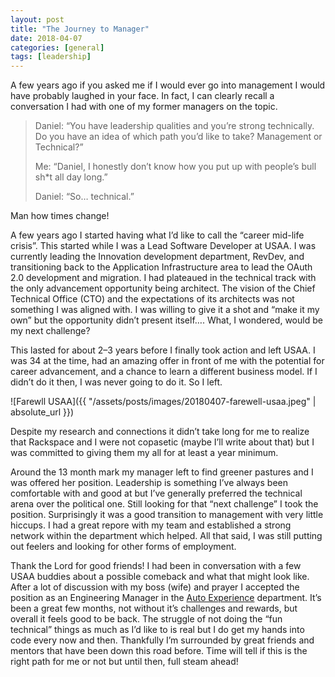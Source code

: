 ```yaml
---
layout: post
title: "The Journey to Manager"
date: 2018-04-07
categories: [general]
tags: [leadership]
---
```


A few years ago if you asked me if I would ever go into management I would have probably laughed in your face. In fact, I can clearly recall a conversation I had with one of my former managers on the topic.

> Daniel: “You have leadership qualities and you’re strong technically. Do you have an idea of which path you’d like to take? Management or Technical?”
> 
> Me: “Daniel, I honestly don’t know how you put up with people’s bull sh*t all day long.”
> 
> Daniel: “So… technical.”

Man how times change!

A few years ago I started having what I’d like to call the “career mid-life crisis”. This started while I was a Lead Software Developer at USAA. I was currently leading the Innovation development department, RevDev, and transitioning back to the Application Infrastructure area to lead the OAuth 2.0 development and migration. I had plateaued in the technical track with the only advancement opportunity being architect. The vision of the Chief Technical Office (CTO) and the expectations of its architects was not something I was aligned with. I was willing to give it a shot and “make it my own” but the opportunity didn’t present itself…. What, I wondered, would be my next challenge?

This lasted for about 2–3 years before I finally took action and left USAA. I was 34 at the time, had an amazing offer in front of me with the potential for career advancement, and a chance to learn a different business model. If I didn’t do it then, I was never going to do it. So I left.

![Farewll USAA]({{ "/assets/posts/images/20180407-farewell-usaa.jpeg" | absolute_url }})

Despite my research and connections it didn’t take long for me to realize that Rackspace and I were not copasetic (maybe I’ll write about that) but I was committed to giving them my all for at least a year minimum.

Around the 13 month mark my manager left to find greener pastures and I was offered her position. Leadership is something I’ve always been comfortable with and good at but I’ve generally preferred the technical arena over the political one. Still looking for that “next challenge” I took the position. Surprisingly it was a good transition to management with very little hiccups. I had a great repore with my team and established a strong network within the department which helped. All that said, I was still putting out feelers and looking for other forms of employment.

Thank the Lord for good friends! I had been in conversation with a few USAA buddies about a possible comeback and what that might look like. After a lot of discussion with my boss (wife) and prayer I accepted the position as an Engineering Manager in the [Auto Experience](https://www.usaa.com/inet/wc/car_buying_services_products) department. It’s been a great few months, not without it’s challenges and rewards, but overall it feels good to be back. The struggle of not doing the “fun technical” things as much as I’d like to is real but I do get my hands into code every now and then. Thankfully I’m surrounded by great friends and mentors that have been down this road before. Time will tell if this is the right path for me or not but until then, full steam ahead!